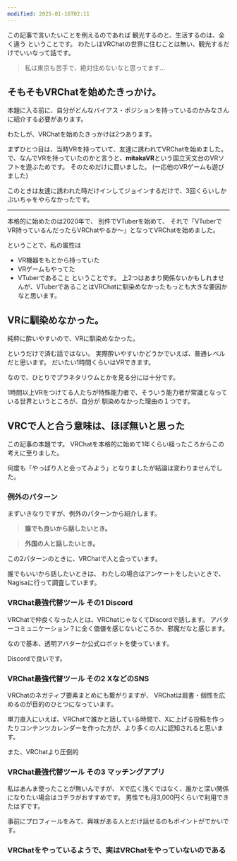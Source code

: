 ```yaml
---
modified: 2025-01-16T02:11
---
```


この記事で言いたいことを例えるのであれば
観光するのと、生活するのは、全く違う
ということです。
わたしはVRChatの世界に住むことは無い、観光するだけでいいなって話です。

> 私は東京も苦手で、絶対住めないなと思ってます…


## そもそもVRChatを始めたきっかけ。

本題に入る前に、自分がどんなバイアス・ポジションを持っているのかみなさんに紹介する必要があります。

わたしが、VRChatを始めたきっかけは2つあります。

まずひとつ目は、当時VRを持っていて、友達に誘われてVRChatを始めました。
で、なんでVRを持っていたのかと言うと、**mitakaVR**という国立天文台のVRソフトを遊ぶためです。
そのためだけに買いました。
(一応他のVRゲームも遊びました)

このときは友達に誘われた時だけインしてジョインするだけで、3回くらいしかぶいちゃをやらなかったです。

---

本格的に始めたのは2020年で、
別件でVTuberを始めて、
それで「VTuberでVR持っているんだったらVRChatやるか〜」となってVRChatを始めました。

ということで、私の属性は
- VR機器をもとから持っていた
- VRゲームもやってた
- VTuberであること
ということです。
上2つはあまり関係ないかもしれませんが、VTuberであることはVRChatに馴染めなかったもっとも大きな要因かなと思います。

## VRに馴染めなかった。

純粋に酔いやすいので、VRに馴染めなかった。

というだけで済む話ではない。
実際酔いやすいかどうかでいえば、普通レベルだと思います。
だいたい1時間くらいはVRできます。

なので、ひとりでプラネタリウムとかを見る分には十分です。

1時間以上VRをつけてる人たちが特殊能力者で、そういう能力者が常識となっている世界というところが、自分が
馴染めなかった理由の１つです。


## VRCで人と合う意味は、ほぼ無いと思った

この記事の本題です。
VRChatを本格的に始めて1年くらい経ったころからこの考えに至りました。

何度も「やっぱり人と会ってみよう」となりましたが結論は変わりませんでした。

### 例外のパターン
まずいきなりですが、例外のパターンから紹介します。

> **誰でも良いから話したいとき。**

> **外国の人と話したいとき。**

この2パターンのときに、VRChatで人と会っています。

誰でもいいから話したいときは、
わたしの場合はアンケートをしたいときで、Nagisaに行って調査しています。

### VRChat最強代替ツール その1 Discord

VRChatで仲良くなった人とは、VRChatじゃなくてDiscordで話します。
アバターコミュニケーション？に全く価値を感じないどころか、邪魔だなと感じます。

なので基本、透明アバターか公式ロボットを使っています。

Discordで良いです。

### VRChat最強代替ツール その2 XなどのSNS

VRChatのネガティブ要素まとめにも繋がりますが、
VRChatは肩書・個性を広めるのが目的のひとつになっています。

単刀直入にいえば、VRChatで誰かと話している時間で、Xに上げる投稿を作ったりコンテンツカレンダーを作った方が、より多くの人に認知されると思います。

また、VRChatより圧倒的

### VRChat最強代替ツール その3 マッチングアプリ

私はあんま使ったことが無いんですが、
Xで広く浅くではなく、誰かと深い関係になりたい場合はコチラがおすすめです。
男性でも月3,000円くらいで利用できたはずです。

事前にプロフィールをみて、興味がある人とだけ話せるのもポイントがでかいです。



### VRChatをやっているようで、実はVRChatをやっていないのである

